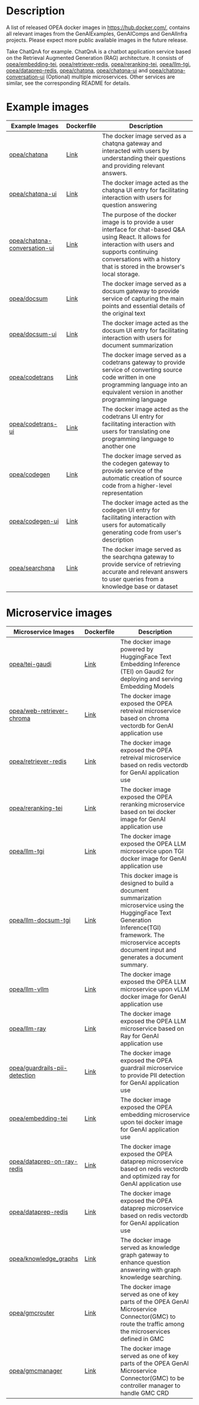 # Description

A list of released OPEA docker images in https://hub.docker.com/, contains all relevant images from the GenAIExamples, GenAIComps and GenAIInfra projects. Please expect more public available images in the future release.

Take ChatQnA for example. ChatQnA is a chatbot application service based on the Retrieval Augmented Generation (RAG) architecture. It consists of <td class="tg-yk8o"><a href="https://hub.docker.com/r/opea/embedding-tei">opea/embedding-tei</a></td>, <td class="tg-yk8o"><a href="https://hub.docker.com/r/opea/retriever-redis">opea/retriever-redis</a></td>, <td class="tg-yk8o"><a href="https://hub.docker.com/r/opea/reranking-tei">opea/reranking-tei</a></td>, <td class="tg-yk8o"><a href="https://hub.docker.com/r/opea/llm-tgi">opea/llm-tgi</a></td>, <td class="tg-yk8o"><a href="https://hub.docker.com/r/opea/dataprep-redis">opea/dataprep-redis</a></td>, <td class="tg-yk8o"><a href="https://hub.docker.com/r/opea/chatqna">opea/chatqna</a></td>, <td class="tg-yk8o"><a href="https://hub.docker.com/r/opea/chatqna-ui">opea/chatqna-ui</a></td> and <td class="tg-yk8o"><a href="https://hub.docker.com/r/opea/chatqna-conversation-ui">opea/chatqna-conversation-ui</a></td> (Optional) multiple microservices. Other services are similar, see the corresponding README for details.

# Example images

<table class="tg"><thead>
  <tr>
    <th class="tg-cly1">Example Images</th>
    <th class="tg-cly1">Dockerfile</th>
    <th class="tg-cly1">Description</th>
  </tr></thead>
<tbody>
  <tr>
    <td class="tg-yk8o"><a href="https://hub.docker.com/r/opea/chatqna">opea/chatqna</a></td>
    <td class="tg-yk8o"><a href="https://github.com/opea-project/GenAIExamples/blob/main/ChatQnA/docker/Dockerfile">Link</a></td>
    <td class="tg-cly1">The docker image served as a chatqna gateway and interacted with users by understanding their questions and providing relevant answers.</td>
  </tr>
  <tr>
    <td class="tg-yk8o"><a href="https://hub.docker.com/r/opea/chatqna-ui">opea/chatqna-ui</a></td>
    <td class="tg-yk8o"><a href="https://github.com/opea-project/GenAIExamples/blob/main/ChatQnA/docker/ui/docker/Dockerfile">Link</a></td>
    <td class="tg-cly1">The docker image acted as the chatqna UI entry for facilitating interaction with users for question answering</td>
  </tr>
  <tr>
    <td class="tg-yk8o"><a href="https://hub.docker.com/r/opea/chatqna-conversation-ui">opea/chatqna-conversation-ui</a></td>
    <td class="tg-yk8o"><a href="https://github.com/opea-project/GenAIExamples/blob/main/ChatQnA/docker/ui/docker/Dockerfile.react">Link</a></td>
    <td class="tg-cly1">The purpose of the docker image is to provide a user interface for chat-based Q&A using React. It allows for interaction with users and supports continuing conversations with a history that is stored in the browser's local storage.</td>
  </tr>
  <tr>
    <td class="tg-yk8o"><a href="https://hub.docker.com/r/opea/docsum">opea/docsum</a></td>
    <td class="tg-yk8o"><a href="https://github.com/opea-project/GenAIExamples/blob/main/DocSum/docker/Dockerfile">Link</a></td>
    <td class="tg-cly1">The docker image served as a docsum gateway to provide service of capturing the main points and essential details of the original text</td>
  </tr>
  <tr>
    <td class="tg-yk8o"><a href="https://hub.docker.com/r/opea/docsum-ui">opea/docsum-ui</a></td>
    <td class="tg-yk8o"><a href="https://github.com/opea-project/GenAIExamples/blob/main/DocSum/docker/ui/docker/Dockerfile">Link</a></td>
    <td class="tg-cly1">The docker image acted as the docsum UI entry for facilitating interaction with users for document summarization</td>
  </tr>
  <tr>
    <td class="tg-yk8o"><a href="https://hub.docker.com/r/opea/codetrans">opea/codetrans</a></td>
    <td class="tg-yk8o"><a href="https://github.com/opea-project/GenAIExamples/blob/main/CodeTrans/docker/Dockerfile">Link</a></td>
    <td class="tg-cly1">The docker image served as a codetrans gateway to provide service of converting source code written in one programming language into an equivalent version in another programming language</td>
  </tr>
  <tr>
    <td class="tg-yk8o"><a href="https://hub.docker.com/r/opea/codetrans-ui">opea/codetrans-ui</a></td>
    <td class="tg-yk8o"><a href="https://github.com/opea-project/GenAIExamples/blob/main/CodeTrans/docker/ui/docker/Dockerfile">Link</a></td>
    <td class="tg-cly1">The docker image acted as the codetrans UI entry for facilitating interaction with users for translating one programming language to another one</td>
  </tr>
  <tr>
    <td class="tg-yk8o"><a href="https://hub.docker.com/r/opea/codegen">opea/codegen</a></td>
    <td class="tg-yk8o"><a href="https://github.com/opea-project/GenAIExamples/blob/main/CodeGen/docker/Dockerfile">Link</a></td>
    <td class="tg-cly1">The docker image served as the codegen gateway to provide service of the automatic creation of source code from a higher-level representation</td>
  </tr>
  <tr>
    <td class="tg-yk8o"><a href="https://hub.docker.com/r/opea/codegen-ui">opea/codegen-ui</a></td>
    <td class="tg-yk8o"><a href="https://github.com/opea-project/GenAIExamples/blob/main/CodeGen/docker/ui/docker/Dockerfile">Link</a></td>
    <td class="tg-cly1">The docker image acted as the codegen UI entry for facilitating interaction with users for automatically generating code from user's description</td>
  </tr>
  <tr>
    <td class="tg-yk8o"><a href="https://hub.docker.com/r/opea/searchqna/tags">opea/searchqna</a></td>
    <td class="tg-yk8o"><a href="https://github.com/opea-project/GenAIExamples/blob/main/SearchQnA/docker/Dockerfile">Link</a></td>
    <td class="tg-cly1">The docker image served as the searchqna gateway to provide service of retrieving accurate and relevant answers to user queries from a knowledge base or dataset</td>
  </tr>
</tbody></table>

# Microservice images

<table class="tg"><thead>
  <tr>
    <th class="tg-cly1">Microservice Images</th>
    <th class="tg-cly1">Dockerfile</th>
    <th class="tg-cly1">Description</th>
  </tr></thead>
<tbody>
  <tr>
    <td class="tg-yk8o"><a href="https://hub.docker.com/r/opea/tei-gaudi/tags">opea/tei-gaudi</a></td>
    <td class="tg-yk8o"><a href="https://github.com/huggingface/tei-gaudi/blob/habana-main/Dockerfile-hpu">Link</a></td>
    <td class="tg-cly1">The docker image powered by HuggingFace Text Embedding Inference (TEI) on Gaudi2 for deploying and serving Embedding Models</td>
  </tr>
  <tr>
    <td class="tg-yk8o"><a href="https://hub.docker.com/r/opea/web-retriever-chroma">opea/web-retriever-chroma</a></td>
    <td class="tg-yk8o"><a href="https://github.com/opea-project/GenAIComps/tree/main/comps/web_retrievers/langchain/chroma/docker">Link</a></td>
    <td class="tg-cly1">The docker image exposed the OPEA retreival microservice based on chroma vectordb for GenAI application use</td>
  </tr>
  <tr>
    <td class="tg-yk8o"><a href="https://hub.docker.com/r/opea/retriever-redis">opea/retriever-redis</a></td>
    <td class="tg-yk8o"><a href="https://github.com/opea-project/GenAIComps/blob/main/comps/retrievers/langchain/redis/docker/Dockerfile">Link</a></td>
    <td class="tg-cly1">The docker image exposed the OPEA retreival microservice based on redis vectordb for GenAI application use</td>
  </tr>
  <tr>
    <td class="tg-yk8o"><a href="https://hub.docker.com/r/opea/reranking-tei">opea/reranking-tei</a></td>
    <td class="tg-yk8o"><a href="https://github.com/opea-project/GenAIComps/blob/main/comps/reranks/tei/docker/Dockerfile">Link</a></td>
    <td class="tg-cly1">The docker image exposed the OPEA reranking microservice based on tei docker image for GenAI application use</td>
  </tr>
  <tr>
    <td class="tg-yk8o"><a href="https://hub.docker.com/r/opea/llm-tgi">opea/llm-tgi</a></td>
    <td class="tg-yk8o"><a href="https://github.com/opea-project/GenAIComps/blob/main/comps/llms/text-generation/tgi/Dockerfile">Link</a></td>
    <td class="tg-cly1">The docker image exposed the OPEA LLM microservice upon TGI docker image for GenAI application use</td>
  </tr>
  <tr>
    <td class="tg-yk8o"><a href="https://hub.docker.com/r/opea/llm-docsum-tgi">opea/llm-docsum-tgi</a></td>
    <td class="tg-yk8o"><a href="https://github.com/opea-project/GenAIComps/blob/main/comps/llms/summarization/tgi/Dockerfile">Link</a></td>
    <td class="tg-cly1">This docker image is designed to build a document summarization microservice using the HuggingFace Text Generation Inference(TGI) framework. The microservice accepts document input and generates a document summary.</td>
  </tr>
  <tr>
    <td class="tg-yk8o"><a href="https://hub.docker.com/r/opea/llm-vllm">opea/llm-vllm</a></td>
    <td class="tg-yk8o"><a href="https://github.com/opea-project/GenAIComps/blob/main/comps/llms/text-generation/vllm/docker/Dockerfile.microservice">Link</a></td>
    <td class="tg-cly1">The docker image exposed the OPEA LLM microservice upon vLLM docker image for GenAI application use</td>
  </tr>
  <tr>
    <td class="tg-yk8o"><a href="https://hub.docker.com/r/opea/llm-ray">opea/llm-ray</a></td>
    <td class="tg-yk8o"><a href="https://github.com/opea-project/GenAIComps/blob/main/comps/llms/text-generation/ray_serve/docker/Dockerfile.microservice">Link</a></td>
    <td class="tg-cly1">The docker image exposed the OPEA LLM microservice based on Ray for GenAI application use</td>
  </tr>
  <tr>
    <td class="tg-yk8o"><a href="https://hub.docker.com/r/opea/guardrails-pii-detection">opea/guardrails-pii-detection</a></td>
    <td class="tg-yk8o"><a href="https://github.com/opea-project/GenAIComps/blob/main/comps/guardrails/pii_detection/docker/Dockerfile">Link</a></td>
    <td class="tg-cly1">The docker image exposed the OPEA guardrail microservice to provide PII detection for GenAI application use</td>
  </tr>
  <tr>
    <td class="tg-yk8o"><a href="https://hub.docker.com/r/opea/embedding-tei">opea/embedding-tei</a></td>
    <td class="tg-yk8o"><a href="https://github.com/opea-project/GenAIComps/blob/main/comps/embeddings/langchain/docker/Dockerfile">Link</a></td>
    <td class="tg-cly1">The docker image exposed the OPEA embedding microservice upon tei docker image for GenAI application use</td>
  </tr>
  <tr>
    <td class="tg-yk8o"><a href="https://hub.docker.com/r/opea/dataprep-on-ray-redis">opea/dataprep-on-ray-redis</a></td>
    <td class="tg-yk8o"><a href="https://github.com/opea-project/GenAIComps/blob/main/comps/dataprep/redis/langchain_ray/docker/Dockerfile">Link</a></td>
    <td class="tg-cly1">The docker image exposed the OPEA dataprep microservice based on redis vectordb and optimized ray for GenAI application use</td>
  </tr>
  <tr>
    <td class="tg-yk8o"><a href="https://hub.docker.com/r/opea/dataprep-redis">opea/dataprep-redis</a></td>
    <td class="tg-yk8o"><a href="https://github.com/opea-project/GenAIComps/blob/main/comps/dataprep/redis/langchain/docker/Dockerfile">Link</a></td>
    <td class="tg-cly1">The docker image exposed the OPEA dataprep microservice based on redis vectordb for GenAI application use</td>
  </tr>
  <tr>
    <td class="tg-yk8o"><a href="https://hub.docker.com/r/opea/knowledge_graphs">opea/knowledge_graphs</a></td>
    <td class="tg-yk8o"><a href="https://github.com/opea-project/GenAIComps/blob/main/comps/knowledgegraphs/langchain/docker/Dockerfile">Link</a></td>
    <td class="tg-cly1">The docker image served as knowledge graph gateway to enhance  question answering with graph knowledge searching.</td>
  </tr>
  <tr>
    <td class="tg-yk8o"><a href="https://hub.docker.com/r/opea/gmcrouter">opea/gmcrouter</a></td>
    <td class="tg-yk8o"><a href="https://github.com/opea-project/GenAIInfra/blob/main/microservices-connector/Dockerfile.manager">Link</a></td>
    <td class="tg-cly1">The docker image served as one of key parts of the OPEA GenAI Microservice Connector(GMC) to route the traffic among the microservices defined in GMC
		</td>
  </tr>
  <tr>
    <td class="tg-yk8o"><a href="https://hub.docker.com/r/opea/gmcmanager">opea/gmcmanager</a></td>
    <td class="tg-yk8o"><a href="https://github.com/opea-project/GenAIInfra/blob/main/microservices-connector/Dockerfile.router">Link</a></td>
    <td class="tg-cly1">The docker image served as one of key parts of the OPEA GenAI Microservice Connector(GMC) to be controller manager to handle GMC CRD</td>
  </tr>
</tbody></table>
